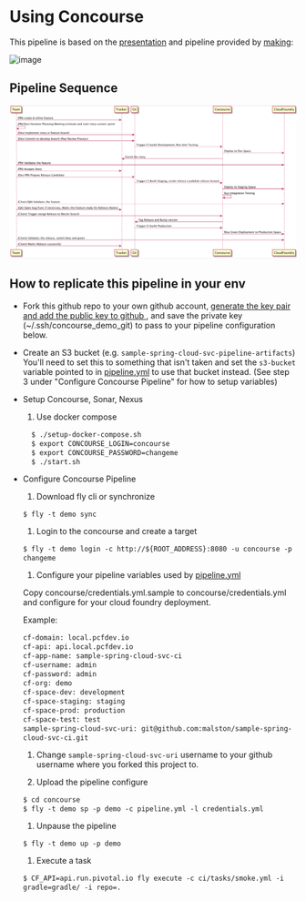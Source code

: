 # Using Concourse

This pipeline is based on the [presentation](http://www.slideshare.net/makingx/concourse-ci-meetup-demo) and pipeline provided by [making](https://github.com/making/concourse-ci-demo):

![image](https://qiita-image-store.s3.amazonaws.com/0/1852/a560e677-2ee9-398b-4548-b64d93b87a75.png)

## Pipeline Sequence

![image](/concourse/images/sequence_diagram.png "Sequence Diagram")


## How to replicate this pipeline in your env

* Fork this github repo to your own github account, [ generate the key pair and add the public key to github ](https://help.github.com/articles/generating-ssh-keys), and save the private key (~/.ssh/concourse_demo_git)
to pass to your pipeline configuration below.

* Create an S3 bucket (e.g. `sample-spring-cloud-svc-pipeline-artifacts`)
You'll need to set this to something that isn't taken and set the `s3-bucket` variable pointed to in [pipeline.yml](pipeline.yml) to use that bucket instead. (See step 3 under "Configure Concourse Pipeline" for how to setup variables)

* Setup Concourse, Sonar, Nexus

  1. Use docker compose
  ```console
    $ ./setup-docker-compose.sh
    $ export CONCOURSE_LOGIN=concourse
    $ export CONCOURSE_PASSWORD=changeme
    $ ./start.sh
  ```

* Configure Concourse Pipeline

  1. Download fly cli or synchronize
    ```console
    $ fly -t demo sync
    ```

  1. Login to the concourse and create a target
    ```console
    $ fly -t demo login -c http://${ROOT_ADDRESS}:8080 -u concourse -p changeme
    ```

  1. Configure your pipeline variables used by [pipeline.yml](pipeline.yml)

    Copy concourse/credentials.yml.sample to concourse/credentials.yml and configure for your cloud foundry deployment.

    Example:
    ```
    cf-domain: local.pcfdev.io
    cf-api: api.local.pcfdev.io
    cf-app-name: sample-spring-cloud-svc-ci
    cf-username: admin
    cf-password: admin
    cf-org: demo
    cf-space-dev: development
    cf-space-staging: staging
    cf-space-prod: production
    cf-space-test: test
    sample-spring-cloud-svc-uri: git@github.com:malston/sample-spring-cloud-svc-ci.git
    ```

  1. Change `sample-spring-cloud-svc-uri` username to your github username where you forked this project to.

  1. Upload the pipeline configure

    ```console
    $ cd concourse
    $ fly -t demo sp -p demo -c pipeline.yml -l credentials.yml
    ```

  1. Unpause the pipeline

    ```console
    $ fly -t demo up -p demo
    ```

  1. Execute a task

    ```console
    $ CF_API=api.run.pivotal.io fly execute -c ci/tasks/smoke.yml -i gradle=gradle/ -i repo=.
    ```
